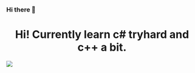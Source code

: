 ### Hi there 👋

<h1 align="center">Hi! Currently learn c# tryhard and c++ a bit.</h1>
<img src="https://github-readme-stats.vercel.app/api?username=anuraghazra&show_icons=true" />
<!--
**aggrssvkid/aggrssvkid** is a ✨ _special_ ✨ repository because its `README.md` (this file) appears on your GitHub profile.


